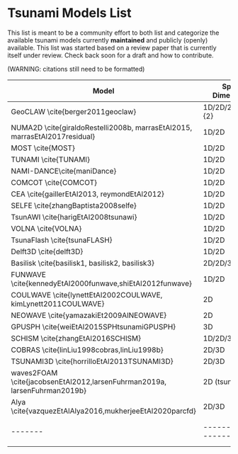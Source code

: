 # Tsunami Models List

This list is meant to be a community effort to both list and categorize the
available tsunami models currently **maintained** and publicly (openly)
available.  This list was started based on a review paper that is currently 
itself under review.  Check back soon for a draft and how to contribute.

(WARNING: citations still need to be formatted)

 Model | Space Dimensions | Equations | Turbulence | Wave breaking | FSI | MP
-------|------------------|-----------|------------|---------------|-----|----
 GeoCLAW \cite{berger2011geoclaw} |   1D/2D/2D\frac{1}{2} | SW | No | No | No | No
 NUMA2D \cite{giraldoRestelli2008b, marrasEtAl2015, marrasEtAl2017residual} | 1D/2D | SW | No | No | No | No
 MOST \cite{MOST} |   1D/2D  | SW | No | No | No | No
 TUNAMI \cite{TUNAMI} |    1D/2D  | SW | No | No | No | No
 NAMI-DANCE\cite{maniDance} |   1D/2D  | SW | No | No | No | No
 COMCOT \cite{COMCOT} |   1D/2D  | SW | No | No | No | No
 CEA \cite{gaillerEtAl2013, reymondEtAl2012} |   1D/2D  | SW | No | No | No | No
 SELFE \cite{zhangBaptista2008selfe} |  1D/2D  | SW | No | No | No | No
 TsunAWI \cite{harigEtAl2008tsunawi} |  1D/2D  | SW | No | No | No | No
 VOLNA \cite{VOLNA} |  1D/2D  | SW | No | No | No | No
 TsunaFlash \cite{tsunaFLASH} |   1D/2D  | SW | No | No | No | No
 Delft3D \cite{delft3D} |  1D/2D  | SW | No | No | No | Yes
 Basilisk \cite{basilisk1, basilisk2, basilisk3} |  2D/2D/3D  | SGN | No | Yes | No | Yes
 FUNWAVE \cite{kennedyEtAl2000funwave,shiEtAl2012funwave} | 1D/2D | B | No | No | No | No
 COULWAVE \cite{lynettEtAl2002COULWAVE, kimLynett2011COULWAVE} | 2D | B | No | No | No | No
 NEOWAVE \cite{yamazakiEt2009AlNEOWAVE} | 2D | B | No | No | No | No
 GPUSPH \cite{weiEtAl2015SPHtsunamiGPUSPH} | 3D | SPH | No | Yes  | No | No
 SCHISM \cite{zhangEtAl2016SCHISM} | 1D/2D/3D | N-S | RANS | Yes | No | No
 COBRAS \cite{linLiu1998cobras,linLiu1998b}| 2D/3D | N-S | RANS | Yes | No | No
 TSUNAMI3D \cite{horrilloEtAl2013TSUNAMI3D}| 2D/3D | N-S | RANS | Yes | No | No
 waves2FOAM \cite{jacobsenEtAl2012,larsenFuhrman2019a, larsenFuhrman2019b} | 2D (tsunami) | N-S | RANS | Yes | No | No
 Alya \cite{vazquezEtAlAlya2016,mukherjeeEtAl2020parcfd} |  2D/3D | N-S | LES/WM/RANS | Yes | Yes| Yes
-------|------------------|-----------|------------|---------------|-----|----
